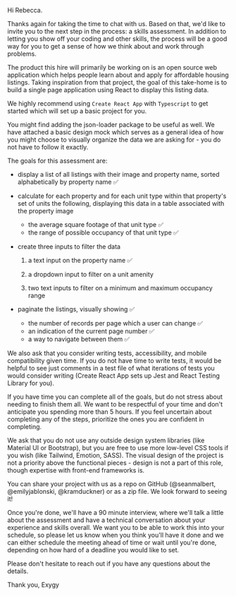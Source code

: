 





Hi Rebecca.

Thanks again for taking the time to chat with us. Based on that, we'd like to invite you to the next step in the process: a skills assessment. In addition to letting you show off your coding and other skills, the process will be a good way for you to get a sense of how we think about and work through problems.

The product this hire will primarily be working on is an open source web application which helps people learn about and apply for affordable housing listings. Taking inspiration from that project, the goal of this take-home is to build a single page application using React to display this listing data.

 We highly recommend using `Create React App` with `Typescript` to get started which will set up a basic project for you.

You might find adding the json-loader package to be useful as well. We have attached a basic design mock which serves as a general idea of how you might choose to visually organize the data we are asking for - you do not have to follow it exactly.

The goals for this assessment are:

- display a list of all listings with their image and property name, sorted alphabetically by property name ✅
- calculate for each property and for each unit type within that property's set of units the following, displaying this data in a table associated with the property image
  - the average square footage of that unit type ✅
  - the range of possible occupancy of that unit type ✅
- create three inputs to filter the data

  1) a text input on the property name ✅

  2) a dropdown input to filter on a unit amenity

  3) two text inputs to filter on a minimum and maximum occupancy range

- paginate the listings, visually showing ✅
  - the number of records per page which a user can change ✅
  - an indication of the current page number ✅
  - a way to navigate between them ✅

We also ask that you consider writing tests, accessibility, and mobile compatibility given time. If you do not have time to write tests, it would be helpful to see just comments in a test file of what iterations of tests you would consider writing (Create React App sets up Jest and React Testing Library for you).

If you have time you can complete all of the goals, but do not stress about needing to finish them all. We want to be respectful of your time and don't anticipate you spending more than 5 hours. If you feel uncertain about completing any of the steps, prioritize the ones you are confident in completing.

We ask that you do not use any outside design system libraries (like Material UI or Bootstrap), but you are free to use more low-level CSS tools if you wish (like Tailwind, Emotion, SASS). The visual design of the project is not a priority above the functional pieces - design is not a part of this role, though expertise with front-end frameworks is.

You can share your project with us as a repo on GitHub (@seanmalbert, @emilyjablonski, @kramduckner) or as a zip file. We look forward to seeing it!

Once you're done, we'll have a 90 minute interview, where we'll talk a little about the assessment and have a technical conversation about your experience and skills overall. We want you to be able to work this into your schedule, so please let us know when you think you'll have it done and we can either schedule the meeting ahead of time or wait until you're done, depending on how hard of a deadline you would like to set.

Please don't hesitate to reach out if you have any questions about the details.

Thank you,
Exygy